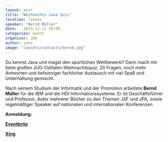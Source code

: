```yaml
---
layout: post
title: "Weihnachts Java Quiz"
location: lineas
speaker: "Bernd Müller"
date:   2019-12-12 19:00
categories: event
organizer: JUG
author: jens
image: "/assets/contacts/bernd.jpg"
---
```


Du kennst Java und magst den sportlichen Wettbewerb? Dann mach
mit beim großen JUG-Ostfalen-Weihnachtsquiz. 20 Fragen, noch
mehr Antworten und tiefsinniger fachlicher Austausch mit viel
Spaß und Unterhaltung gemischt.

Nach seinem Studium der Informatik und der Promotion arbeitete **Bernd Müller** für die IBM und die HDI Informationssysteme. 
Er ist Geschäftsführer und Professor, Autor mehrerer Bücher zu den Themen JSF und JPA, sowie regelmäßiger Speaker auf nationalen und internationalen Konferenzen.

**Anmeldung:**

[**Eventbrite**](https://www.eventbrite.de/e/weihnachts-java-quiz-tickets-83202856985)

[**Xing**](https://www.xing.com/events/weihnachts-java-quiz-2457034)

